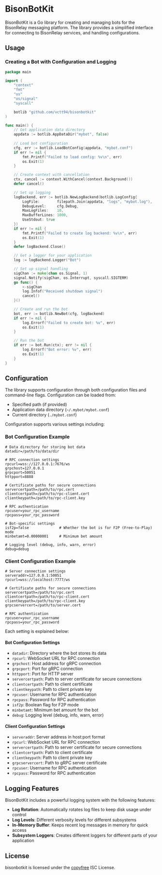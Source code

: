 # BisonBotKit

BisonBotKit is a Go library for creating and managing bots for the BisonRelay messaging platform. The library provides a simplified interface for connecting to BisonRelay services, and handling configurations.

## Usage

### Creating a Bot with Configuration and Logging

```go
package main

import (
	"context"
	"fmt"
	"os"
	"os/signal"
	"syscall"

	botlib "github.com/vctt94/bisonbotkit"
)

func main() {
	// Get application data directory
	appdata := botlib.AppDataDir("mybot", false)
	
	// Load bot configuration
	cfg, err := botlib.LoadBotConfig(appdata, "mybot.conf")
	if err != nil {
		fmt.Printf("Failed to load config: %v\n", err)
		os.Exit(1)
	}

	// Create context with cancellation
	ctx, cancel := context.WithCancel(context.Background())
	defer cancel()

	// Set up logging
	logBackend, err := botlib.NewLogBackend(botlib.LogConfig{
		LogFile:        filepath.Join(appdata, "logs", "mybot.log"),
		DebugLevel:     cfg.Debug,
		MaxLogFiles:    10,
		MaxBufferLines: 1000,
		UseStdout: true
	})
	if err != nil {
		fmt.Printf("Failed to create log backend: %v\n", err)
		os.Exit(1)
	}
	defer logBackend.Close()

	// Get a logger for your application
	log := logBackend.Logger("Bot")

	// Set up signal handling
	sigChan := make(chan os.Signal, 1)
	signal.Notify(sigChan, os.Interrupt, syscall.SIGTERM)
	go func() {
		<-sigChan
		log.Infof("Received shutdown signal")
		cancel()
	}()

	// Create and run the bot
	bot, err := botlib.NewBot(cfg, logBackend)
	if err != nil {
		log.Errorf("Failed to create bot: %v", err)
		os.Exit(1)
	}

	// Run the bot
	if err := bot.Run(ctx); err != nil {
		log.Errorf("Bot error: %v", err)
		os.Exit(1)
	}
}
```

## Configuration

The library supports configuration through both configuration files and command-line flags. Configuration can be loaded from:

- Specified path (if provided)
- Application data directory (`~/.mybot/mybot.conf`)
- Current directory (`./mybot.conf`)

Configuration supports various settings including:

### Bot Configuration Example
```
# Data directory for storing bot data
datadir=/path/to/data/dir

# RPC connection settings
rpcurl=wss://127.0.0.1:7676/ws
grpchost=127.0.0.1
grpcport=50051
httpport=8888

# Certificate paths for secure connections
servercertpath=/path/to/rpc.cert
clientcertpath=/path/to/rpc-client.cert
clientkeypath=/path/to/rpc-client.key

# RPC authentication
rpcuser=your_rpc_username
rpcpass=your_rpc_password

# Bot-specific settings
isf2p=false              # Whether the bot is for F2P (Free-to-Play) mode
minbetamt=0.00000001     # Minimum bet amount

# Logging level (debug, info, warn, error)
debug=debug
```

### Client Configuration Example
```
# Server connection settings
serveraddr=127.0.0.1:50051
rpcurl=wss://localhost:7777/ws

# Certificate paths for secure connections
servercertpath=/path/to/rpc.cert
clientcertpath=/path/to/rpc-client.cert
clientkeypath=/path/to/rpc-client.key
grpcservercert=/path/to/server.cert

# RPC authentication
rpcuser=your_rpc_username
rpcpass=your_rpc_password
```

Each setting is explained below:

#### Bot Configuration Settings
- `datadir`: Directory where the bot stores its data
- `rpcurl`: WebSocket URL for RPC connection
- `grpchost`: Host address for gRPC connection
- `grpcport`: Port for gRPC connection
- `httpport`: Port for HTTP server
- `servercertpath`: Path to server certificate for secure connections
- `clientcertpath`: Path to client certificate
- `clientkeypath`: Path to client private key
- `rpcuser`: Username for RPC authentication
- `rpcpass`: Password for RPC authentication
- `isf2p`: Boolean flag for F2P mode
- `minbetamt`: Minimum bet amount for the bot
- `debug`: Logging level (debug, info, warn, error)

#### Client Configuration Settings
- `serveraddr`: Server address in host:port format
- `rpcurl`: WebSocket URL for RPC connection
- `servercertpath`: Path to server certificate for secure connections
- `clientcertpath`: Path to client certificate
- `clientkeypath`: Path to client private key
- `grpcservercert`: Path to gRPC server certificate
- `rpcuser`: Username for RPC authentication
- `rpcpass`: Password for RPC authentication

## Logging Features

BisonBotKit includes a powerful logging system with the following features:

- **Log Rotation**: Automatically rotates log files to keep disk usage under control
- **Log Levels**: Different verbosity levels for different subsystems
- **In-Memory Buffer**: Keeps recent log messages in memory for quick access
- **Subsystem Loggers**: Creates different loggers for different parts of your application

## License

bisonbotkit is licensed under the [copyfree](http://copyfree.org) ISC License.
